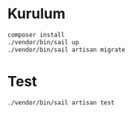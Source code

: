 # Kurulum
```bash
composer install
./vendor/bin/sail up
./vendor/bin/sail artisan migrate
```


# Test
```bash
./vendor/bin/sail artisan test
```
